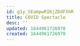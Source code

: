 ```yaml
---
id: g1y_SEampwRI6jZDdFXhR
title: COVID Spectacle
desc: ''
updated: 1644961726970
created: 1644961726970
---
```


